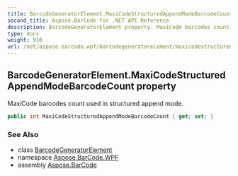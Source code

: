 ```yaml
---
title: BarcodeGeneratorElement.MaxiCodeStructuredAppendModeBarcodeCount
second_title: Aspose.BarCode for .NET API Reference
description: BarcodeGeneratorElement property. MaxiCode barcodes count used in structured append mode
type: docs
weight: 910
url: /net/aspose.barcode.wpf/barcodegeneratorelement/maxicodestructuredappendmodebarcodecount/
---
```

## BarcodeGeneratorElement.MaxiCodeStructuredAppendModeBarcodeCount property

MaxiCode barcodes count used in structured append mode.

```csharp
public int MaxiCodeStructuredAppendModeBarcodeCount { get; set; }
```

### See Also

* class [BarcodeGeneratorElement](../)
* namespace [Aspose.BarCode.WPF](../../barcodegeneratorelement/)
* assembly [Aspose.BarCode](../../../)


